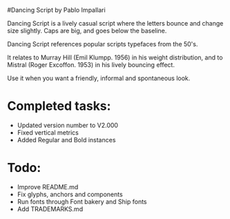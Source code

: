 #Dancing Script
by Pablo Impallari

Dancing Script is a lively casual script where the letters bounce and change size slightly. Caps are big, and goes below the baseline.

Dancing Script references popular scripts typefaces from the 50's.

It relates to Murray Hill (Emil Klumpp. 1956) in his weight distribution, and to Mistral (Roger Excoffon. 1953) in his lively bouncing effect.

Use it when you want a friendly, informal and spontaneous look.

# Completed tasks:
- Updated version number to V2.000
- Fixed vertical metrics
- Added Regular and Bold instances

# Todo:
- Improve README.md
- Fix glyphs, anchors and components
- Run fonts through Font bakery and Ship fonts
- Add TRADEMARKS.md